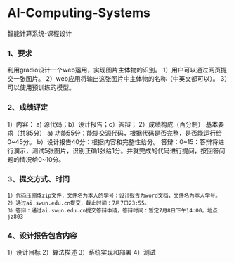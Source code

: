 # AI-Computing-Systems
智能计算系统-课程设计
### 1、要求
   利用gradio设计一个web运用，实现图片主体物的识别。
   1）用户可以通过网页提交一张图片。
   2）web应用将输出这张图片中主体物的名称（中英文都可以）。
   3）可以使用预训练的模型。
### 2、成绩评定
   1）内容：
      a) 源代码；b）设计报告；c）答辩；
   2）成绩构成（百分制）
      基本要求（共85分）
     a) 功能55分：能提交源代码，根据代码是否完整，是否能运行给0~45分。
     b）设计报告40分：根据内容和完整性给分。
      答辩：0~15：答辩将进行演示，测试5张图片，识别正确1张给1分。并就完成的代码进行提问，按回答问题的情况给0~10分。
### 3、提交方式、时间
    1）代码压缩成zip文件，文件名为本人的学号；设计报告为word文档，文件名为本人学号。
    2）通过ai.swun.edu.cn提交，截止时间：7月7日23:55。
    3）答辩：通过ai.swun.edu.cn提交答辩申请，答辩时间：暂定7月8日下午14:00，地点jz803
### 4、设计报告包含内容
  1）设计目标
  2）算法描述
  3）系统实现和部署
  4）测试
